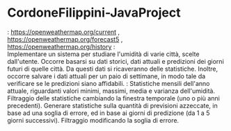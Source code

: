 # CordoneFilippini-JavaProject
<API REFERENCE>: 
  https://openweathermap.org/current , 
  https://openweathermap.org/forecast5 , 
  https://openweathermap.org/history
<OBIETTIVO>:  
  Implementare un sistema per studiare l'umidità di varie città, scelte dall'utente. Occorre basarsi su dati storici, dati attuali e predizioni dei giorni futuri di quelle città.   Da questi dati si ricaveranno delle statistiche. Inoltre, occorre salvare i dati attuali per un paio di settimane, in modo tale da verificare se le predizioni siano affidabili.
<STATS E FILTRI>: 
  Statistiche mensili dell'anno attuale, riguardanti valori minimi, massimi, media e varianza dell'umidità. Filtraggio delle statistiche cambiando la finestra temporale 
  (uno o più anni precedenti). 
  Generare statistiche sulla quantità di previsioni azzeccate, in base ad una soglia di errore, ed in base ai giorni di predizione (da 1 a 5 giorni successivi). 
  Filtraggio modificando la soglia di errore.
